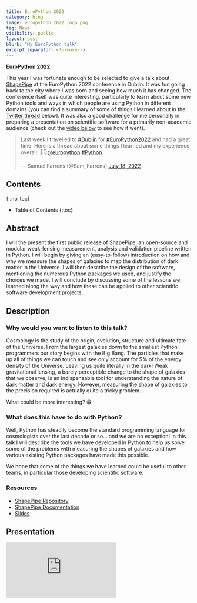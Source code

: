 ```yaml
---
title: EuroPython 2022
category: blog
image: europython_2022_logo.png
tag: News
visibility: public
layout: post
blurb: "My EuroPython talk"
excerpt_separator: <!--more-->
---
```


**<a href="https://ep2022.europython.eu/" target="_blank">EuroPython 2022</a>**

This year I was fortunate enough to be selected to give a talk about [ShapePipe](/soft/2022/07/06/shapepipe_soft.html) at the EuroPython 2022 conference in Dublin. It was fun going back to the city where I was born and seeing how much it has changed. The conference itself was quite interesting, particularly to learn about some new Python tools and ways in which people are using Python in different domains (you can find a summary of some of things I learned about in the [Twitter thread](https://twitter.com/Sam_Farrens/status/1549065554430152704?ref_src=twsrc%5Etfw%7Ctwcamp%5Etweetembed%7Ctwterm%5E1549065554430152704%7Ctwgr%5E45305b10fbf0f24bde9834dfb1f6c41535b15077%7Ctwcon%5Es1_&ref_url=http%3A%2F%2F127.0.0.1%3A4000%2Fblog%2F2022%2F11%2F06%2FEuroPython.htmlpresentation) below). It was also a good challenge for me personally in preparing a presentation on scientific software for a primarily non-academic audience (check out the [video below](#presentation) to see how it went).

<blockquote class="twitter-tweet"><p lang="en" dir="ltr">Last week I travelled to <a href="https://twitter.com/hashtag/Dublin?src=hash&amp;ref_src=twsrc%5Etfw">#Dublin</a> for <a href="https://twitter.com/hashtag/EuroPython2022?src=hash&amp;ref_src=twsrc%5Etfw">#EuroPython2022</a> and had a great time. Here is a thread about some things I learned and my experience overall. 🧵👇<a href="https://twitter.com/europython?ref_src=twsrc%5Etfw">@europython</a> <a href="https://twitter.com/hashtag/Python?src=hash&amp;ref_src=twsrc%5Etfw">#Python</a></p>&mdash; Samuel Farrens (@Sam_Farrens) <a href="https://twitter.com/Sam_Farrens/status/1549065554430152704?ref_src=twsrc%5Etfw">July 18, 2022</a></blockquote> <script async src="https://platform.twitter.com/widgets.js" charset="utf-8"></script>

## Contents
{:.no_toc}

* Table of Contents
{:toc}

## Abstract

I will the present the first public release of ShapePipe, an open-source and modular weak-lensing measurement, analysis and validation pipeline written in Python. I will begin by giving an (easy-to-follow) introduction on how and why we measure the shapes of galaxies to map the distribution of dark matter in the Universe. I will then describe the design of the software, mentioning the numerous Python packages we used, and justify the choices we made. I will conclude by discussing some of the lessons we learned along the way and how these can be applied to other scientific software development projects.

## Description

### Why would you want to listen to this talk?

Cosmology is the study of the origin, evolution, structure and ultimate fate of the Universe. From the largest galaxies down to the smallest Python programmers our story begins with the Big Bang. The particles that make up all of things we can touch and see only account for 5% of the energy density of the Universe. Leaving us quite literally in the dark! Weak gravitational lensing, a barely perceptible change to the shape of galaxies that we observe, is an indispensable tool for understanding the nature of dark matter and dark energy. However, measuring the shape of galaxies to the precision required is actually quite a tricky problem.

What could be more interesting? 😁

### What does this have to do with Python?

Well, Python has steadily become the standard programming language for cosmologists over the last decade or so... and we are no exception! In this talk I will describe the tools we have developed in Python to help us solve some of the problems with measuring the shapes of galaxies and how various existing Python packages have made this possible.

We hope that some of the things we have learned could be useful to other teams, in particular those developing scientific software.

### Resources

* [ShapePipe Repository](https://github.com/CosmoStat/shapepipe)
* [ShapePipe Documentation](https://cosmostat.github.io/shapepipe/)
* [Slides](https://drive.google.com/file/d/1vQYCV1278oUvFzqGID6yhbQwwDyboCIv/view?usp=sharing)

## Presentation

<div class="about-iframe-container">
  <iframe src="https://www.youtube.com/embed/jz4-qekuDUs" frameborder="0" allowfullscreen
    class="about-iframe"></iframe>
</div>
